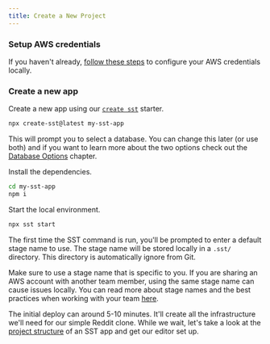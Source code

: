 ```yaml
---
title: Create a New Project
---
```


### Setup AWS credentials

If you haven't already, [follow these steps](../advanced/iam-credentials.md#loading-from-a-file) to configure your AWS credentials locally.

### Create a new app

Create a new app using our [`create sst`](../packages/create-sst.md) starter. 

```bash
npx create-sst@latest my-sst-app
```

This will prompt you to select a database. You can change this later (or use both) and if you want to learn more about the two options check out the [Database Options](database-options.md) chapter.

Install the dependencies.

```bash
cd my-sst-app
npm i
```

Start the local environment.

```bash
npx sst start
```

The first time the SST command is run, you'll be prompted to enter a default stage name to use. The stage name will be stored locally in a `.sst/` directory. This directory is automatically ignore from Git.

Make sure to use a stage name that is specific to you. If you are sharing an AWS account with another team member, using the same stage name can cause issues locally. You can read more about stage names and the best practices when working with your team [here](../working-with-your-team.md).

The initial deploy can around 5-10 minutes. It'll create all the infrastructure we'll need for our simple Reddit clone. While we wait, let's take a look at the [project structure](project-structure.md) of an SST app and get our editor set up.
